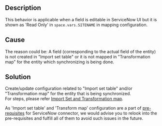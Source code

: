 ## Description

This behavior is applicable when a field is editable in ServiceNow UI but it is shown as 'Read Only' in <code class="expression">space.vars.SITENAME</code> in mapping configuration.

## Cause

The reason could be: A field (corresponding to the actual field of the entity) is not created in "Import set table" or it is not mapped in "Transformation map" for the entity which synchronizing is being done.

## Solution

Create/update configuration related to "Import set table" and/or "Transformation map" for the entity that is being synchronized.  
For steps, please refer [Import Set and Transformation map](../../../connectors/servicenow.md#configure-import-set-table-and-transformation-map).

As 'Import set table' and 'Transform map' configuration are a part of [pre-requisites](../../../connectors/servicenow.md#prerequisites) for ServiceNow connector, we would advise you to relook into the pre-requisites and fulfill all of them to avoid such issues in the future.


